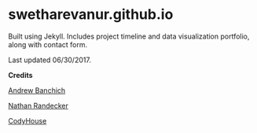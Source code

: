 # swetharevanur.github.io

Built using Jekyll. Includes project timeline and data visualization portfolio, along with contact form.

Last updated 06/30/2017.

**Credits**

[Andrew Banchich](https://andrewbanchich.gitlab.io/forty-jekyll-theme/)

[Nathan Randecker](https://github.com/nrandecker/particle)

[CodyHouse](https://codyhouse.co/)
